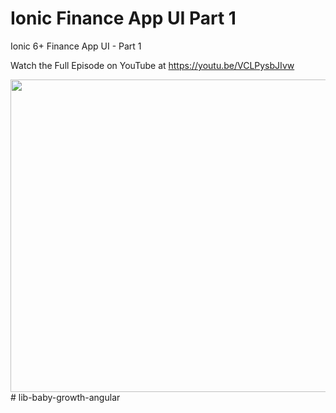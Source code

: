 # Ionic Finance App UI Part 1
 Ionic 6+ Finance App UI - Part 1
 
 Watch the Full Episode on YouTube at https://youtu.be/VCLPysbJIvw

<img src="https://github.com/Nykz/Ionic-lib-babygrowth-ionic-angular-Part-1/blob/main/screenshots/Snapshot_2022-11-14-11.07.39.jpg" width="800" height="500" />
# lib-baby-growth-angular
